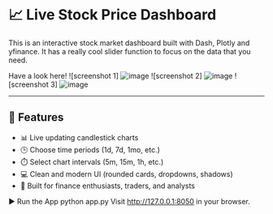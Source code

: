 # 📈 Live Stock Price Dashboard

This is an interactive stock market dashboard built with Dash, Plotly and yfinance.
It has a really cool slider function to focus on the data that you need.

Have a look here!
![screenshot 1] ![image](https://github.com/user-attachments/assets/6eb3f860-59a5-4d5a-95fa-fa0cf3819920) 
![screenshot 2] ![image](https://github.com/user-attachments/assets/6560d3ae-0d30-4875-a450-3425f715b825)
![screenshot 3] ![image](https://github.com/user-attachments/assets/d3b490e1-a1e0-45f5-a27c-237e47592460)

---

## 🚀 Features

- 📊 Live updating candlestick charts
- 🕒 Choose time periods (1d, 7d, 1mo, etc.)
- ⏱️ Select chart intervals (5m, 15m, 1h, etc.)
- 💻 Clean and modern UI (rounded cards, dropdowns, shadows)
- 🎯 Built for finance enthusiasts, traders, and analysts


▶️ Run the App
python app.py
Visit http://127.0.0.1:8050 in your browser.

